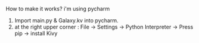 How to make it works?
i'm using pycharm 

1. Import main.py & Galaxy.kv into pycharm.
2. at the right upper corner : File -> Settings -> Python Interpreter -> Press pip -> install Kivy
